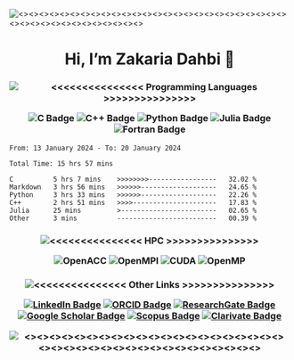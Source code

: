 ![<><><><><><><><><><><><><><><><><><><><><><><><><><><><><><><><><><><><><><><>](https://img.shields.io/badge/%3C%3E%3C%3E%3C%3E%3C%3E%3C%3E%3C%3E%3C%3E%3C%3E%3C%3E%3C%3E%3C%3E%3C%3E%3C%3E%3C%3E%3C%3E%3C%3E%3C%3E%3C%3E%3C%3E%3C%3E%3C%3E%3C%3E%3C%3E%3C%3E%3C%3E%3C%3E%3C%3E%3C%3E%3C%3E%3C%3E%3C%3E%3C%3E%3C%3E%3C%3E%3C%3E%3C%3E%3C%3E%3C%3E%3C%3E-green?style=for-the-badge&logoColor=white)

<h1 align="center"> Hi, I’m Zakaria Dahbi 👋
 </h1>




 <!--![Profile views](https://gpvc.arturio.dev/dahbiz)
 <!-- - 🌱 I’m currently learning ... -->
<!-- -  ... -->
<!--- - 📫 How to reach me  on email... --->


<!--START_SECTION:SHOW_COMMIT-->

<!--END_SECTION:SHOW_COMMIT-->



<!--START_SECTION:SHOW_OS-->

<!--END_SECTION:SHOW_OS-->


<!--START_SECTION:SHOW_PROJECTS-->

<!--END_SECTION:SHOW_PROJECTS-->


<!--START_SECTION:SHOW_EDITORS-->

<!--END_SECTION:SHOW_EDITORS-->


<!--START_SECTION:SHOW_LANGUAGE_PER_REPO-->

<!--END_SECTION:SHOW_LANGUAGE_PER_REPO-->






<h3 style="text-align: center;">

![<<<<<<<<<<<<<<< Programming Languages  >>>>>>>>>>>>>>>](https://img.shields.io/badge/%3C%3C%3C%3C%3C%3C%3C%3C%3C%3C%3C%3C%3C%3C%3C%20Programming%20Languages%20%3E%3E%3E%3E%3E%3E%3E%3E%3E%3E%3E%3E%3E%3E%3E-gray?style=social&logo=stardock)

![C Badge](https://img.shields.io/badge/C-A8B9CC?logo=c&logoColor=fff&style=flat) ![C++ Badge](https://img.shields.io/badge/C%2B%2B-00599C?logo=cplusplus&logoColor=fff&style=flat) ![Python Badge](https://img.shields.io/badge/Python-3776AB?logo=python&logoColor=fff&style=flat) ![Julia Badge](https://img.shields.io/badge/Julia-9558B2?logo=julia&logoColor=fff&style=flat) ![Fortran Badge](https://img.shields.io/badge/Fortran-734F96?logo=fortran&logoColor=fff&style=flat) 

</h3>

<!--START_SECTION:waka-->

```rustkv
From: 13 January 2024 - To: 20 January 2024

Total Time: 15 hrs 57 mins

C          5 hrs 7 mins    >>>>>>>>-----------------   32.02 %
Markdown   3 hrs 56 mins   >>>>>>-------------------   24.65 %
Python     3 hrs 33 mins   >>>>>>-------------------   22.26 %
C++        2 hrs 51 mins   >>>>---------------------   17.83 %
Julia      25 mins         >------------------------   02.65 %
Other      3 mins          -------------------------   00.39 %
```

<!--END_SECTION:waka-->

<h3 style="text-align: center;">




![<<<<<<<<<<<<<<< HPC >>>>>>>>>>>>>>>](https://img.shields.io/badge/%3C%3C%3C%3C%3C%3C%3C%3C%3C%3C%3C%3C%3C%3C%3C%20High%20Performance%20Computing%20%3E%3E%3E%3E%3E%3E%3E%3E%3E%3E%3E%3E%3E%3E%3E-gray?style=social&logo=stardock)


![OpenACC](https://img.shields.io/badge/OpenACC-blue?style=flat&logo=apacherocketmq) ![OpenMPI](https://img.shields.io/badge/OpenMPI-blue?style=flat&logo=pix&logoColor=blue-green) ![CUDA](https://img.shields.io/badge/CUDA-gray?style=flat&logo=nvidia) ![OpenMP](https://img.shields.io/badge/OpenMP-indigo?style=flat&logo=headlessui) 

</h3>

<h3 style="text-align: center;">

![<<<<<<<<<<<<<<< Other Links >>>>>>>>>>>>>>>](https://img.shields.io/badge/%3C%3C%3C%3C%3C%3C%3C%3C%3C%3C%3C%3C%3C%3C%3C%20Other%20Links%20%3E%3E%3E%3E%3E%3E%3E%3E%3E%3E%3E%3E%3E%3E%3E-gray?style=social&logo=stardock)

[![LinkedIn Badge](https://img.shields.io/badge/LinkedIn-0A66C2?logo=linkedin&logoColor=fff&style=flat)](https://www.linkedin.com/in/zdahbi/) [![ORCID Badge](https://img.shields.io/badge/ORCID-A6CE39?logo=orcid&logoColor=fff&style=flat)](https://orcid.org/0000-0001-9933-2184) [![ResearchGate Badge](https://img.shields.io/badge/ResearchGate-0CB?logo=researchgate&logoColor=fff&style=flat)](https://www.researchgate.net/profile/Zakaria-Dahbi) [![Google Scholar Badge](https://img.shields.io/badge/Google%20Scholar-4285F4?logo=googlescholar&logoColor=fff&style=flat)](https://scholar.google.com/citations?user=R_L9mMUAAAAJ) [![Scopus Badge](https://img.shields.io/badge/Scopus-E9711C?logo=scopus&logoColor=fff&style=flat)](https://www.scopus.com/authid/detail.uri?authorId=57214808020) [![Clarivate Badge](https://img.shields.io/badge/Clarivate-000?logo=clarivate&logoColor=fff&style=flat)](https://www.webofscience.com/wos/author/record/48205986)


![<><><><><><><><><><><><><><><><><><><><><><><><><><><><><><><><><><><><><><><>](https://img.shields.io/badge/%3C%3E%3C%3E%3C%3E%3C%3E%3C%3E%3C%3E%3C%3E%3C%3E%3C%3E%3C%3E%3C%3E%3C%3E%3C%3E%3C%3E%3C%3E%3C%3E%3C%3E%3C%3E%3C%3E%3C%3E%3C%3E%3C%3E%3C%3E%3C%3E%3C%3E%3C%3E%3C%3E%3C%3E%3C%3E%3C%3E%3C%3E%3C%3E%3C%3E%3C%3E%3C%3E%3C%3E%3C%3E%3C%3E%3C%3E-green?style=for-the-badge&logoColor=white)
</h3>


